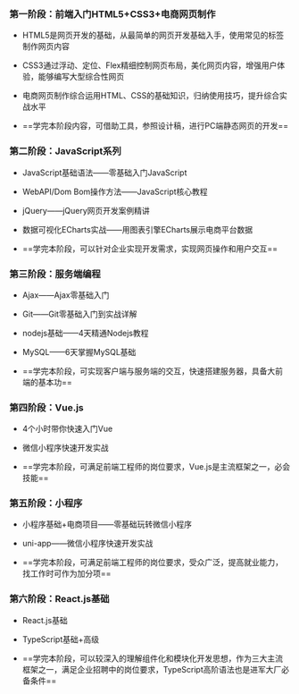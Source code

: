 ### 第一阶段：前端入门HTML5+CSS3+电商网页制作

- HTML5是网页开发的基础，从最简单的网页开发基础入手，使用常见的标签制作网页内容

- CSS3通过浮动、定位、Flex精细控制网页布局，美化网页内容，增强用户体验，能够编写大型综合性网页

- 电商网页制作综合运用HTML、CSS的基础知识，归纳使用技巧，提升综合实战水平

- ==学完本阶段内容，可借助工具，参照设计稿，进行PC端静态网页的开发==

### 第二阶段：JavaScript系列

- JavaScript基础语法——零基础入门JavaScript

- WebAPI/Dom Bom操作方法——JavaScript核心教程

- jQuery——jQuery网页开发案例精讲

- 数据可视化ECharts实战——用图表引擎ECharts展示电商平台数据

- ==学完本阶段，可以针对企业实现开发需求，实现网页操作和用户交互==

### 第三阶段：服务端编程

- Ajax——Ajax零基础入门

- Git——Git零基础入门到实战详解

- nodejs基础——4天精通Nodejs教程

- MySQL——6天掌握MySQL基础

- ==学完本阶段，可实现客户端与服务端的交互，快速搭建服务器，具备大前端的基本功==

### 第四阶段：Vue.js

- 4个小时带你快速入门Vue

- 微信小程序快速开发实战

- ==学完本阶段，可满足前端工程师的岗位要求，Vue.js是主流框架之一，必会技能==

### 第五阶段：小程序

- 小程序基础+电商项目——零基础玩转微信小程序

- uni-app——微信小程序快速开发实战

- ==学完本阶段，可满足前端工程师的岗位要求，受众广泛，提高就业能力，找工作时可作为加分项==

### 第六阶段：React.js基础

- React.js基础

- TypeScript基础+高级

- ==学完本阶段，可以较深入的理解组件化和模块化开发思想，作为三大主流框架之一，满足企业招聘中的岗位要求，TypeScript高阶语法也是进军大厂必备条件==